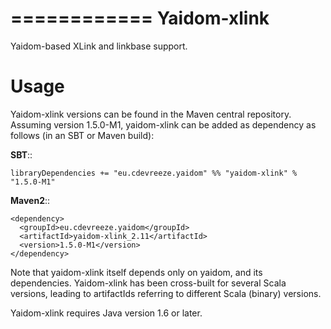 ============
Yaidom-xlink
============

Yaidom-based XLink and linkbase support.

Usage
=====

Yaidom-xlink versions can be found in the Maven central repository. Assuming version 1.5.0-M1, yaidom-xlink can be added as dependency
as follows (in an SBT or Maven build):

**SBT**::

    libraryDependencies += "eu.cdevreeze.yaidom" %% "yaidom-xlink" % "1.5.0-M1"

**Maven2**::

    <dependency>
      <groupId>eu.cdevreeze.yaidom</groupId>
      <artifactId>yaidom-xlink_2.11</artifactId>
      <version>1.5.0-M1</version>
    </dependency>

Note that yaidom-xlink itself depends only on yaidom, and its dependencies.
Yaidom-xlink has been cross-built for several Scala versions, leading to artifactIds referring to different Scala (binary) versions.

Yaidom-xlink requires Java version 1.6 or later.

